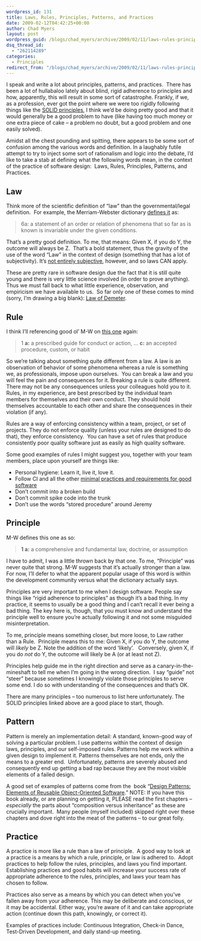 ```yaml
---
wordpress_id: 131
title: Laws, Rules, Principles, Patterns, and Practices
date: 2009-02-12T04:42:25+00:00
author: Chad Myers
layout: post
wordpress_guid: /blogs/chad_myers/archive/2009/02/11/laws-rules-principles-patterns-and-practices.aspx
dsq_thread_id:
  - "262114289"
categories:
  - Principles
redirect_from: "/blogs/chad_myers/archive/2009/02/11/laws-rules-principles-patterns-and-practices.aspx/"
---
```

I speak and write a lot about principles, patterns, and practices.&#160; There has been a lot of hullabaloo lately about blind, rigid adherence to principles and how, apparently, this will result in some sort of catastrophe. Frankly, if we, as a profession, ever got the point where we were too rigidly following things like the [SOLID principles](http://www.lostechies.com/blogs/chad_myers/archive/2008/03/07/pablo-s-topic-of-the-month-march-solid-principles.aspx), I think we’d be doing pretty good and that it would generally be a good problem to have (like having too much money or one extra piece of cake – a problem no doubt, but a good problem and one easily solved).

Amidst all the chest pounding and spitting, there appears to be some sort of confusion among the various words and definition. In a laughably futile attempt to try to inject some sort of rationalism and logic into the debate, I’d like to take a stab at defining what the following words mean, in the context of the practice of software design:&#160; Laws, Rules, Principles, Patterns, and Practices.

## Law

Think more of the scientific definition of “law” than the governmental/legal definition.&#160; For example, the Merriam-Webster dictionary [defines it](http://www.merriam-webster.com/dictionary/law) as: 

> 6a: a statement of an order or relation of phenomena that so far as is known is invariable under the given conditions.

That’s a pretty good definition. To me, that means: Given X, if you do Y, the outcome will always be Z.&#160; That’s a bold statement, thus the gravity of the use of the word “Law” in the context of design (something that has a lot of subjectivity). It’s [not entirely subjective](http://www.lostechies.com/blogs/chad_myers/archive/2008/08/18/good-design-is-not-subjective.aspx), however, and so laws CAN apply.

These are pretty rare in software design due the fact that it is still quite young and there is very little science involved (in order to prove anything).&#160; Thus we must fall back to what little experience, observation, and empiricism we have available to us.&#160; So far only one of these comes to mind (sorry, I’m drawing a big blank): [Law of Demeter](http://en.wikipedia.org/wiki/Law_of_Demeter).

## Rule

I think I’ll referencing good ol’ M-W on [this one](http://www.merriam-webster.com/dictionary/Rule) again:

> 1 **a:** a prescribed guide for conduct or action, … **c:** an accepted procedure, custom, or habit

So we’re talking about something quite different from a law. A law is an observation of behavior of some phenomena whereas a rule is something we, as professionals, impose upon ourselves.&#160; You can break a law and you will feel the pain and consequences for it. Breaking a rule is quite different. There may not be any consequences unless your colleagues hold you to it.&#160; Rules, in my experience, are best prescribed by the individual team members for themselves and their own conduct. They should hold themselves accountable to each other and share the consequences in their violation (if any).

Rules are a way of enforcing consistency within a team, project, or set of projects. They do not enforce quality (unless your rules are designed to do that), they enforce consistency.&#160; You can have a set of rules that produce consistently poor quality software just as easily as high quality software.

Some good examples of rules I might suggest you, together with your team members, place upon yourself are things like:

  * Personal hygiene: Learn it, live it, love it.
  * Follow CI and all the other [minimal practices and requirements for good software](http://www.lostechies.com/blogs/chad_myers/archive/2008/03/16/time-to-login-screen-and-the-absolute-basic-requirements-for-good-software.aspx)
  * Don’t commit into a broken build
  * Don’t commit spike code into the trunk 
  * Don’t use the words “stored procedure” around Jeremy

## Principle

M-W defines this one as so:

> **1 a:** a comprehensive and fundamental law, doctrine, or assumption

I have to admit, I was a little thrown back by that one. To me, “Principle” was never quite that strong. M-W suggests that it’s actually stronger than a law.&#160; For now, I’ll defer to what the apparent popular usage of this word is within the development community versus what the dictionary actually says.

Principles are very important to me when I design software. People say things like “rigid adherence to principles” as though it’s a bad thing. In my practice, it seems to usually be a good thing and I can’t recall it ever being a bad thing. The key here is, though, that you must know and understand the principle well to ensure you’re actually following it and not some misguided misinterpretation.

To me, principle means something closer, but more loose, to Law rather than a Rule.&#160; Principle means this to me: Given X, if you do Y, the outcome will _likely_ be Z. Note the addition of the word ‘likely’.&#160;&#160; Conversely, given X, if you do _not_ do Y, the outcome will likely be A (or at least not Z).

Principles help guide me in the right direction and serve as a canary-in-the-mineshaft to tell me when I’m going in the wrong direction.&#160; I say “guide” not “steer” because sometimes I knowingly violate those principles to serve some end. I do so with understanding of the consequences and that’s OK.

There are many principles – too numerous to list here unfortunately. The SOLID principles linked above are a good place to start, though.

## Pattern

Pattern is merely an implementation detail: A standard, known-good way of solving a particular problem. I use patterns within the context of design laws, principles, and our self-imposed rules. Patterns help me work within a given design to implement it. Patterns themselves are not ends, only the means to a greater end.&#160; Unfortunately, patterns are severely abused and consequently end up getting a bad rap because they are the most visible elements of a failed design.

A good set of examples of patterns come from the&#160; book “[Design Patterns: Elements of Reusable Object-Oriented Software](http://en.wikipedia.org/wiki/Design_Patterns_(book)).” NOTE: If you have this book already, or are planning on getting it, PLEASE read the first chapters – _especially_ the parts about “composition versus inheritance” as these are crucially important.&#160; Many people (myself included) skipped right over these chapters and dove right into the meat of the patterns – to our great folly.

## Practice

A practice is more like a rule than a law of principle.&#160; A good way to look at a practice is a means by which a rule, principle, or law is adhered to.&#160; Adopt practices to help follow the rules, principles, and laws you find important.&#160; Establishing practices and good habits will increase your success rate of appropriate adherence to the rules, principles, and laws your team has chosen to follow.

Practices also serve as a means by which you can detect when you’ve fallen away from your adherence. This may be deliberate and conscious, or it may be accidental. Either way, you’re aware of it and can take appropriate action (continue down this path, knowingly, or correct it).

Examples of practices include: Continuous Integration, Check-in Dance, Test-Driven Development, and daily stand-up meeting.